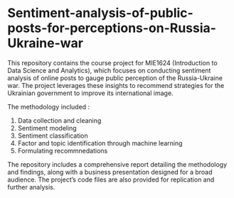 # Sentiment-analysis-of-public-posts-for-perceptions-on-Russia-Ukraine-war
This repository contains the course project for MIE1624 (Introduction to Data Science and Analytics), which focuses on conducting sentiment analysis of online posts to gauge public perception of the Russia-Ukraine war. 
The project leverages these insights to recommend strategies for the Ukrainian government to improve its international image.

The methodology included :
1. Data collection and cleaning
2. Sentiment modeling
3. Sentiment classification
4. Factor and topic identification through machine learning
5. Formulating recommnedations

The repository includes a comprehensive report detailing the methodology and findings, along with a business presentation designed for a broad audience. The project’s code files are also provided for replication and further analysis.
